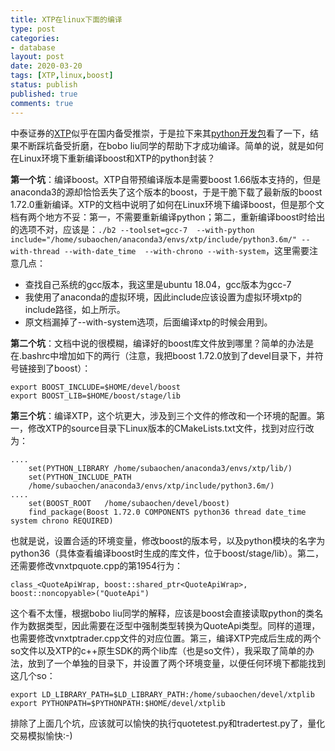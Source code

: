 ```yaml
---
title: XTP在linux下面的编译
type: post
categories:
- database
layout: post
date: 2020-03-20
tags: [XTP,linux,boost]
status: publish
published: true
comments: true
---
```


中泰证券的[XTP](https://xtp.zts.com.cn/)似乎在国内备受推崇，于是拉下来其[python开发包](https://github.com/ztsec/xtp_api_python)看了一下，结果不断踩坑备受折磨，在bobo liu同学的帮助下才成功编译。简单的说，就是如何在Linux环境下重新编译boost和XTP的python封装？

**第一个坑**：编译boost。XTP自带预编译版本是需要boost 1.66版本支持的，但是anaconda3的源却恰恰丢失了这个版本的boost，于是干脆下载了最新版的boost 1.72.0重新编译。XTP的文档中说明了如何在Linux环境下编译boost，但是那个文档有两个地方不妥：第一，不需要重新编译python；第二，重新编译boost时给出的选项不对，应该是：`./b2 --toolset=gcc-7  --with-python include="/home/subaochen/anaconda3/envs/xtp/include/python3.6m/" --with-thread --with-date_time  --with-chrono --with-system`，这里需要注意几点：

* 查找自己系统的gcc版本，我这里是ubuntu 18.04，gcc版本为gcc-7
* 我使用了anaconda的虚拟环境，因此include应该设置为虚拟环境xtp的include路径，如上所示。
* 原文档漏掉了--with-system选项，后面编译xtp的时候会用到。

**第二个坑**：文档中说的很模糊，编译好的boost库文件放到哪里？简单的办法是在.bashrc中增加如下的两行（注意，我把boost 1.72.0放到了devel目录下，并符号链接到了boost）：

```
export BOOST_INCLUDE=$HOME/devel/boost
export BOOST_LIB=$HOME/boost/stage/lib
```

**第三个坑**：编译XTP，这个坑更大，涉及到三个文件的修改和一个环境的配置。第一，修改XTP的source目录下Linux版本的CMakeLists.txt文件，找到对应行改为：

```
....
    set(PYTHON_LIBRARY /home/subaochen/anaconda3/envs/xtp/lib/)
    set(PYTHON_INCLUDE_PATH 
    /home/subaochen/anaconda3/envs/xtp/include/python3.6m/)
....
    set(BOOST_ROOT   /home/subaochen/devel/boost)
    find_package(Boost 1.72.0 COMPONENTS python36 thread date_time system chrono REQUIRED)
```

也就是说，设置合适的环境变量，修改boost的版本号，以及python模块的名字为python36（具体查看编译boost时生成的库文件，位于boost/stage/lib）。第二，还需要修改vnxtpquote.cpp的第1954行为：

```
class_<QuoteApiWrap, boost::shared_ptr<QuoteApiWrap>, boost::noncopyable>("QuoteApi")
```

这个看不太懂，根据bobo liu同学的解释，应该是boost会直接读取python的类名作为数据类型，因此需要在泛型中强制类型转换为QuoteApi类型。同样的道理，也需要修改vnxtptrader.cpp文件的对应位置。第三，编译XTP完成后生成的两个so文件以及XTP的c++原生SDK的两个lib库（也是so文件），我采取了简单的办法，放到了一个单独的目录下，并设置了两个环境变量，以便任何环境下都能找到这几个so：

```
export LD_LIBRARY_PATH=$LD_LIBRARY_PATH:/home/subaochen/devel/xtplib
export PYTHONPATH=$PYTHONPATH:$HOME/devel/xtplib
```

排除了上面几个坑，应该就可以愉快的执行quotetest.py和tradertest.py了，量化交易模拟愉快:-)
